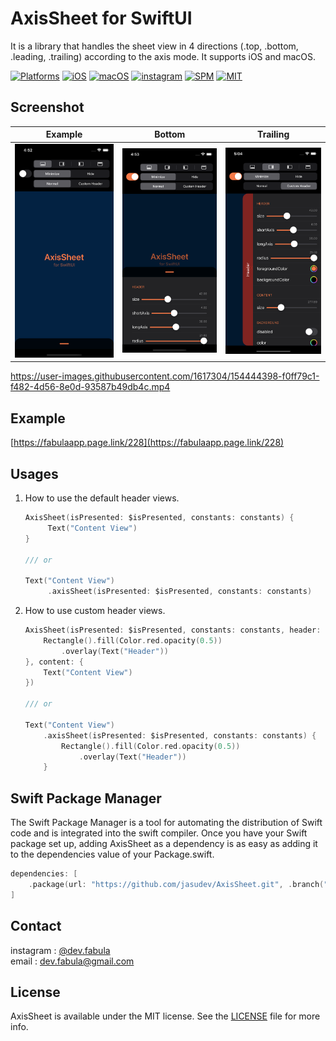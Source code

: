 # **AxisSheet for SwiftUI**
It is a library that handles the sheet view in 4 directions (.top, .bottom, .leading, .trailing) according to the axis mode. It supports iOS and macOS.

[![Platforms](https://img.shields.io/badge/Platforms-iOS%20%7C%20macOS-blue?style=flat-square)](https://developer.apple.com/macOS)
[![iOS](https://img.shields.io/badge/iOS-14.0-blue.svg)](https://developer.apple.com/iOS)
[![macOS](https://img.shields.io/badge/macOS-11.0-blue.svg)](https://developer.apple.com/macOS)
[![instagram](https://img.shields.io/badge/instagram-@dev.fabula-orange.svg?style=flat-square)](https://www.instagram.com/dev.fabula)
[![SPM](https://img.shields.io/badge/SPM-compatible-red?style=flat-square)](https://developer.apple.com/documentation/swift_packages/package/)
[![MIT](https://img.shields.io/badge/licenses-MIT-red.svg)](https://opensource.org/licenses/MIT)  

## Screenshot
|Example|Bottom|Trailing|
|:---:|:---:|:---:|
|<img src="Markdown/AxisSheet.png">|<img src="Markdown/bottom.png">|<img src="Markdown/trailing.png">|

https://user-images.githubusercontent.com/1617304/154444398-f0ff79c1-f482-4d56-8e0d-93587b49db4c.mp4

## Example
[https://fabulaapp.page.link/228](https://fabulaapp.page.link/228)

## Usages
1. How to use the default header views.
    ```swift
    AxisSheet(isPresented: $isPresented, constants: constants) {
         Text("Content View")
    }
    
    /// or
    
    Text("Content View")
         .axisSheet(isPresented: $isPresented, constants: constants)
    ```
2. How to use custom header views.
    ```swift
    AxisSheet(isPresented: $isPresented, constants: constants, header: {
        Rectangle().fill(Color.red.opacity(0.5))
            .overlay(Text("Header"))
    }, content: {
        Text("Content View")
    })
    
    /// or
    
    Text("Content View")
        .axisSheet(isPresented: $isPresented, constants: constants) {
            Rectangle().fill(Color.red.opacity(0.5))
                .overlay(Text("Header"))
        }
    ```
## Swift Package Manager
The Swift Package Manager is a tool for automating the distribution of Swift code and is integrated into the swift compiler. Once you have your Swift package set up, adding AxisSheet as a dependency is as easy as adding it to the dependencies value of your Package.swift.

```swift
dependencies: [
    .package(url: "https://github.com/jasudev/AxisSheet.git", .branch("main"))
]
```

## Contact
instagram : [@dev.fabula](https://www.instagram.com/dev.fabula)  
email : [dev.fabula@gmail.com](mailto:dev.fabula@gmail.com)

## License
AxisSheet is available under the MIT license. See the [LICENSE](LICENSE) file for more info.
